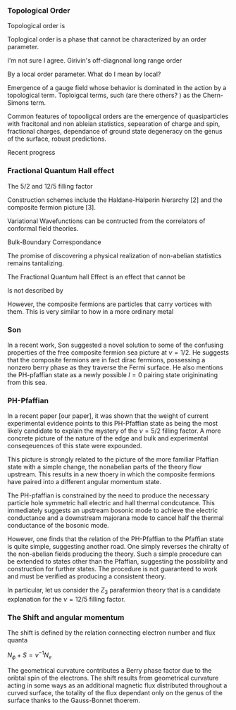 ### Topological Order

Topological order is

Toplogical order is a phase that cannot be characterized by an order
parameter.

I'm not sure I agree. Girivin's off-diagnonal long range order

By a local order parameter. What do I mean by local?

Emergence of a gauge field whose behavior is dominated in the action by
a topological term. Toploigcal terms, such (are there others? ) as the
Chern-Simons term.

Common features of topooligcal orders are the emergence of
quasiparticles with fracitonal and non ableian statistics, sepearation
of charge and spin, fractional charges, dependance of ground state
degeneracy on the genus of the surface, robust predictions.

Recent progress

### Fractional Quantum Hall effect

The 5/2 and 12/5 filling factor

Construction schemes include the Haldane-Halperin hierarchy \[2\] and
the composite fermion picture \[3\].

Variational Wavefunctions can be contructed from the correlators of
conformal field theories.

Bulk-Boundary Correspondance

The promise of discovering a physical realization of non-abelian
statistics remains tantalizing.

The Fractional Quantum hall Effect is an effect that cannot be

Is not described by

However, the composite fermions are particles that carry vortices with
them. This is very similar to how in a more ordinary metal

### Son

In a recent work, Son suggested a novel solution to some of the
confusing properties of the free composite fermion sea picture at
$\nu=1/2$. He suggests that the composite fermions are in fact dirac
fermions, possessing a nonzero berry phase as they traverse the Fermi
surface. He also mentions the PH-pfaffian state as a newly possible
$l=0$ pairing state origininating from this sea.

### PH-Pfaffian

In a recent paper \[our paper\], it was shown that the weight of current
experimental evidence points to this PH-Pfaffian state as being the most
likely candidate to explain the mystery of the $\nu=5/2$ filling factor.
A more concrete picture of the nature of the edge and bulk and
experimental conseqeuences of this state were expounded.

This picture is strongly related to the picture of the more familiar
Pfaffian state with a simple change, the nonabelian parts of the theory
flow upstream. This results in a new thoery in which the composite
fermions have paired into a different angular momentum state.

The PH-pfaffian is constrained by the need to produce the necessary
particle hole symmetric hall electric and hall thermal condcutance. This
immediately suggests an upstream bosonic mode to achieve the electric
conductance and a downstream majorana mode to cancel half the thermal
conductance of the bosonic mode.

However, one finds that the relation of the PH-Pfaffian to the Pfaffian
state is quite simple, suggesting another road. One simply reverses the
chiralty of the non-abelian fields producing the theory. Such a simple
procedure can be extended to states other than the Pfaffian, suggesting
the possibility and construction for further states. The procedure is
not guaranteed to work and must be verified as producing a consistent
theory.

In particular, let us consider the $Z_{3}$ parafermion theory that is a
candidate explanation for the $\nu=12/5$ filling factor.

### The Shift and angular momentum

The shift is defined by the relation connecting electron number and flux
quanta

$N_{\phi}+S=\nu^{-1}N_{e}$

The geometrical curvature contributes a Berry phase factor due to the
oribtal spin of the electrons. The shift results from geometrical
curvature acting in some ways as an additional magnetic flux distributed
throughout a curved surface, the totality of the flux dependant only on
the genus of the surface thanks to the Gauss-Bonnet thoerem.
